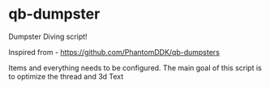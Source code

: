 # qb-dumpster
Dumpster Diving script!

Inspired from - https://github.com/PhantomDDK/qb-dumpsters

Items and everything needs to be configured. 
The main goal of this script is to optimize the thread and 3d Text

